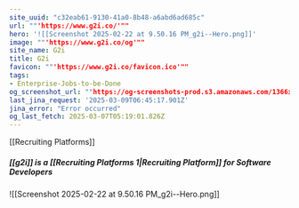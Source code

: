 ```yaml
---
site_uuid: "c32eab61-9130-41a0-8b48-a6abd6ad685c"
url: ""'https://www.g2i.co/'""
hero: '![[Screenshot 2025-02-22 at 9.50.16 PM_g2i--Hero.png]]'
image: ""'https://www.g2i.co/og'""
site_name: G2i
title: G2i
favicon: ""'https://www.g2i.co/favicon.ico'""
tags:
- Enterprise-Jobs-to-be-Done
og_screenshot_url: ""https://og-screenshots-prod.s3.amazonaws.com/1366x768/80/false/361a5787b8729489800c009c5d26b986759483cdb9c75f6cf952bbad82d2289e.jpeg""
last_jina_request: '2025-03-09T06:45:17.901Z'
jina_error: "Error occurred"
og_last_fetch: 2025-03-07T05:19:01.826Z
---
```

[[Recruiting Platforms]]

##### [[g2i]] is a [[Recruiting Platforms 1|Recruiting Platform]] for Software Developers
![[Screenshot 2025-02-22 at 9.50.16 PM_g2i--Hero.png]]
